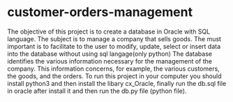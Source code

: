 # customer-orders-management

The objective of this project is to create a database in Oracle with SQL language. The subject is to manage a company that sells goods.
The must important is to facilitate to the user to modify, update, select or insert data into the database without using sql langage(only python)
The database identifies the various information necessary for the management of the company. This information concerns, for example, the various customers, the goods, and the orders.
To run this project in your computer you should install python3 and then install the libary cx_Oracle, finally run the db.sql file in oracle after install it and then run the db.py file (python file).
